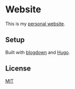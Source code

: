# Website

This is my [personal website](https://www.bobbyingram.co.uk/).

## Setup

Built with [blogdown](https://bookdown.org/yihui/blogdown/) and
[Hugo](https://gohugo.io/).

## License

[MIT](https://github.com/bobbyingram/blog/master/LICENSE)

